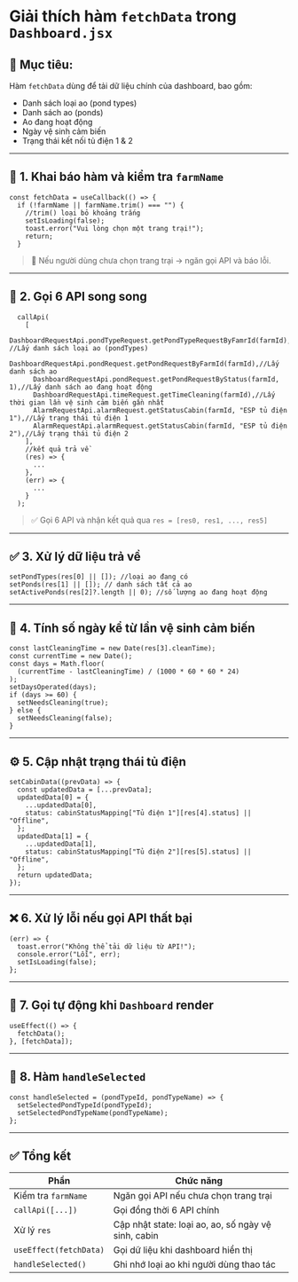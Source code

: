 # Giải thích hàm `fetchData` trong `Dashboard.jsx`

## 📌 Mục tiêu:

Hàm `fetchData` dùng để tải dữ liệu chính của dashboard, bao gồm:

- Danh sách loại ao (pond types)
- Danh sách ao (ponds)
- Ao đang hoạt động
- Ngày vệ sinh cảm biến
- Trạng thái kết nối tủ điện 1 & 2

---

## 🔧 1. Khai báo hàm và kiểm tra `farmName`

```tsx
const fetchData = useCallback(() => {
  if (!farmName || farmName.trim() === "") {
    //trim() loại bỏ khoảng trắng
    setIsLoading(false);
    toast.error("Vui lòng chọn một trang trại!");
    return;
  }
```

> 🔸 Nếu người dùng chưa chọn trang trại → ngăn gọi API và báo lỗi.

---

## 🔁 2. Gọi 6 API song song

```tsx
  callApi(
    [
      DashboardRequestApi.pondTypeRequest.getPondTypeRequestByFamrId(farmId), //Lấy danh sách loại ao (pondTypes)
      DashboardRequestApi.pondRequest.getPondRequestByFarmId(farmId),//Lấy danh sách ao
      DashboardRequestApi.pondRequest.getPondRequestByStatus(farmId, 1),//Lấy danh sách ao đang hoạt động
      DashboardRequestApi.timeRequest.getTimeCleaning(farmId),//Lấy thời gian lần vệ sinh cảm biến gần nhất
      AlarmRequestApi.alarmRequest.getStatusCabin(farmId, "ESP tủ điện 1"),//Lấy trạng thái tủ điện 1
      AlarmRequestApi.alarmRequest.getStatusCabin(farmId, "ESP tủ điện 2"),//Lấy trạng thái tủ điện 2
    ],
    //kết quả trả về
    (res) => {
      ...
    },
    (err) => {
      ...
    }
  );
```

> ✅ Gọi 6 API và nhận kết quả qua `res = [res0, res1, ..., res5]`

---

## ✅ 3. Xử lý dữ liệu trả về

```tsx
setPondTypes(res[0] || []); //loại ao đang có
setPonds(res[1] || []); // danh sách tất cả ao
setActivePonds(res[2]?.length || 0); //số lượng ao đang hoạt động
```

---

## 🧮 4. Tính số ngày kể từ lần vệ sinh cảm biến

```tsx
const lastCleaningTime = new Date(res[3].cleanTime);
const currentTime = new Date();
const days = Math.floor(
  (currentTime - lastCleaningTime) / (1000 * 60 * 60 * 24)
);
setDaysOperated(days);
if (days >= 60) {
  setNeedsCleaning(true);
} else {
  setNeedsCleaning(false);
}
```

---

## ⚙️ 5. Cập nhật trạng thái tủ điện

```tsx
setCabinData((prevData) => {
  const updatedData = [...prevData];
  updatedData[0] = {
    ...updatedData[0],
    status: cabinStatusMapping["Tủ điện 1"][res[4].status] || "Offline",
  };
  updatedData[1] = {
    ...updatedData[1],
    status: cabinStatusMapping["Tủ điện 2"][res[5].status] || "Offline",
  };
  return updatedData;
});
```

---

## ❌ 6. Xử lý lỗi nếu gọi API thất bại

```tsx
(err) => {
  toast.error("Không thể tải dữ liệu từ API!");
  console.error("Lỗi", err);
  setIsLoading(false);
};
```

---

## 🔁 7. Gọi tự động khi `Dashboard` render

```tsx
useEffect(() => {
  fetchData();
}, [fetchData]);
```

---

## 🎯 8. Hàm `handleSelected`

```tsx
const handleSelected = (pondTypeId, pondTypeName) => {
  setSelectedPondTypeId(pondTypeId);
  setSelectedPondTypeName(pondTypeName);
};
```

---

## ✅ Tổng kết

| Phần                   | Chức năng                                           |
| ---------------------- | --------------------------------------------------- |
| Kiểm tra `farmName`    | Ngăn gọi API nếu chưa chọn trang trại               |
| `callApi([...])`       | Gọi đồng thời 6 API chính                           |
| Xử lý `res`            | Cập nhật state: loại ao, ao, số ngày vệ sinh, cabin |
| `useEffect(fetchData)` | Gọi dữ liệu khi dashboard hiển thị                  |
| `handleSelected()`     | Ghi nhớ loại ao khi người dùng thao tác             |
